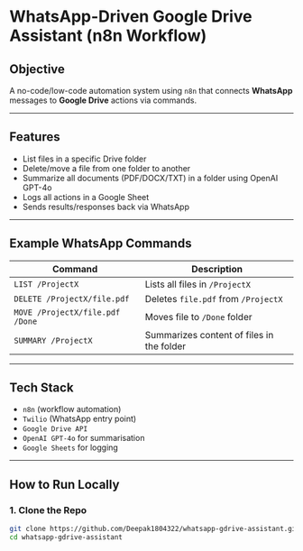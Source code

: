 # WhatsApp-Driven Google Drive Assistant (n8n Workflow)

##  Objective
A no-code/low-code automation system using `n8n` that connects **WhatsApp** messages to **Google Drive** actions via commands.

---

## Features

- List files in a specific Drive folder
- Delete/move a file from one folder to another
- Summarize all documents (PDF/DOCX/TXT) in a folder using OpenAI GPT-4o
- Logs all actions in a Google Sheet
- Sends results/responses back via WhatsApp

---

##  Example WhatsApp Commands

| Command                         | Description                                      |
|----------------------------------|--------------------------------------------------|
| `LIST /ProjectX`                 | Lists all files in `/ProjectX`                  |
| `DELETE /ProjectX/file.pdf`      | Deletes `file.pdf` from `/ProjectX`             |
| `MOVE /ProjectX/file.pdf /Done`  | Moves file to `/Done` folder                    |
| `SUMMARY /ProjectX`              | Summarizes content of files in the folder       |

---

##  Tech Stack

- `n8n` (workflow automation)
- `Twilio` (WhatsApp entry point)
- `Google Drive API`
- `OpenAI GPT-4o` for summarisation
- `Google Sheets` for logging

---

## How to Run Locally

### 1. Clone the Repo

```bash
git clone https://github.com/Deepak1804322/whatsapp-gdrive-assistant.git
cd whatsapp-gdrive-assistant

